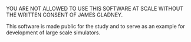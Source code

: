 YOU ARE NOT ALLOWED TO USE THIS SOFTWARE AT SCALE WITHOUT THE WRITTEN CONSENT OF JAMES GLADNEY.

This software is made public for the study and to serve as an example for development of large scale simulators.